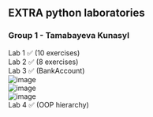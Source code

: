 ## EXTRA python laboratories
### Group 1 - Tamabayeva Kunasyl
Lab 1 ✅ (10 exercises)</br>
Lab 2 ✅ (8 exercises)</br>
Lab 3 ✅ (BankAccount)</br>
![image](https://user-images.githubusercontent.com/66551104/206943029-a8e7a5f9-650c-46b8-8745-306507a56ae0.png)</br>
![image](https://user-images.githubusercontent.com/66551104/206943097-37c6adad-c609-44c0-a85c-d44ba63bd22f.png)</br>
![image](https://user-images.githubusercontent.com/66551104/206943299-b168663c-e518-4f46-a7a8-bedfdc5ae59e.png)</br>
Lab 4 ✅ (OOP hierarchy)
